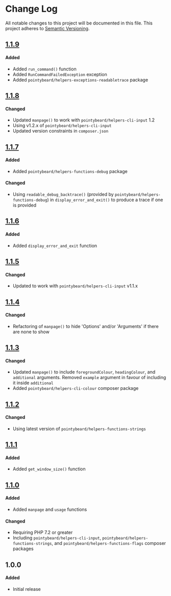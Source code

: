 # Change Log

All notable changes to this project will be documented in this file.
This project adheres to [Semantic Versioning](http://semver.org/).

## [1.1.9][]
#### Added
-   Added `run_command()` function
-   Added `RunCommandFailedException` exception
-   Added `pointybeard/helpers-exceptions-readabletrace` package

## [1.1.8][]
#### Changed
-   Updated `manpage()` to work with `pointybeard/helpers-cli-input` 1.2
-   Using v1.2.x of `pointybeard/helpers-cli-input`
-   Updated version constraints in `composer.json`

## [1.1.7][]
#### Added
-   Added `pointybeard/helpers-functions-debug` package

#### Changed
-   Using `readable_debug_backtrace()` (provided by `pointybeard/helpers-functions-debug`) in `display_error_and_exit()` to produce a trace if one is provided

## [1.1.6][]
#### Added
-   Added `display_error_and_exit` function

## [1.1.5][]
#### Changed
-   Updated to work with `pointybeard/helpers-cli-input` v1.1.x

## [1.1.4][]
#### Changed
-   Refactoring of `manpage()` to hide 'Options' and/or 'Arguments' if there are none to show

## [1.1.3][]
#### Changed
-   Updated `manpage()` to include `foregroundColour`, `headingColour`, and `additional` arguments. Removed `example` argument in favour of including it inside `additional`
-   Added `pointybeard/helpers-cli-colour` composer package

## [1.1.2][]
#### Changed
-   Using latest version of `pointybeard/helpers-functions-strings`

## [1.1.1][]
#### Added
-   Added `get_window_size()` function

## [1.1.0][]
#### Added
-   Added `manpage` and `usage` functions

#### Changed
-   Requiring PHP 7.2 or greater
-   Including `pointybeard/helpers-cli-input`, `pointybeard/helpers-functions-strings`, and `pointybeard/helpers-functions-flags` composer packages

## 1.0.0
#### Added
-   Initial release

[1.1.9]: https://github.com/pointybeard/helpers-functions-cli/compare/1.1.8...1.1.9
[1.1.8]: https://github.com/pointybeard/helpers-functions-cli/compare/1.1.7...1.1.8
[1.1.7]: https://github.com/pointybeard/helpers-functions-cli/compare/1.1.6...1.1.7
[1.1.6]: https://github.com/pointybeard/helpers-functions-cli/compare/1.1.5...1.1.6
[1.1.5]: https://github.com/pointybeard/helpers-functions-cli/compare/1.1.4...1.1.5
[1.1.4]: https://github.com/pointybeard/helpers-functions-cli/compare/1.1.3...1.1.4
[1.1.3]: https://github.com/pointybeard/helpers-functions-cli/compare/1.1.2...1.1.3
[1.1.2]: https://github.com/pointybeard/helpers-functions-cli/compare/1.1.1...1.1.2
[1.1.1]: https://github.com/pointybeard/helpers-functions-cli/compare/1.1.0...1.1.1
[1.1.0]: https://github.com/pointybeard/helpers-functions-cli/compare/1.0.0...1.1.0
